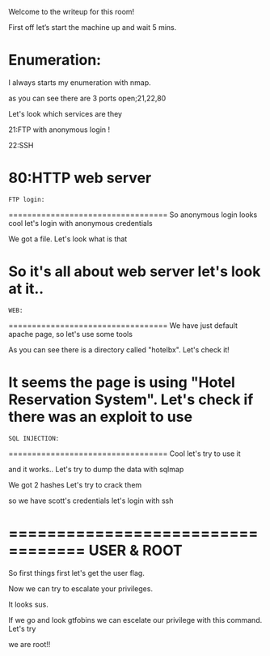 Welcome to the writeup for this room!

First off let’s start the machine up and wait 5 mins.
	
  Enumeration:
==================================
I always starts my enumeration with nmap.


as you can see there are 3 ports open;21,22,80



Let's look which services are they

21:FTP with anonymous login !

22:SSH

80:HTTP web server
==================================
	FTP login:
==================================
So anonymous login looks cool let's login with anonymous credentials

We got a file. Let's look what is that

So it's all about web server let's look at it..
==================================
	WEB:
==================================
We have just default apache page, so let's use some tools

As you can see there is a directory called "hotelbx". Let's check it!

It seems the page is using "Hotel Reservation System". Let's check if there was an exploit to use
==================================
	SQL INJECTION:
==================================
Cool let's try to use it

and it works.. Let's try to dump the data with sqlmap

We got 2 hashes Let's try to crack them

so we have scott's credentials let's login with ssh

==================================
	USER & ROOT
==================================

So first things first let's get the user flag.

Now we can try to escalate your privileges.

It looks sus.

If we go and look gtfobins we can escelate our privilege with this command. Let's try

we are root!!


